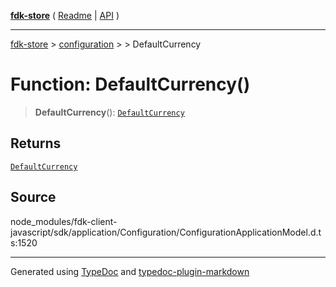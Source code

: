 [**fdk-store**](../../../README.md) ( [Readme](../../../README.md) \| [API](../../../API.md) )

---

[fdk-store](../../../API.md) > [configuration](../../README.md) > [<internal>](../README.md) > DefaultCurrency

# Function: DefaultCurrency()

> **DefaultCurrency**(): [`DefaultCurrency`](../type-aliases/type-alias.DefaultCurrency.md)

## Returns

[`DefaultCurrency`](../type-aliases/type-alias.DefaultCurrency.md)

## Source

node_modules/fdk-client-javascript/sdk/application/Configuration/ConfigurationApplicationModel.d.ts:1520

---

Generated using [TypeDoc](https://typedoc.org/) and [typedoc-plugin-markdown](https://www.npmjs.com/package/typedoc-plugin-markdown)
